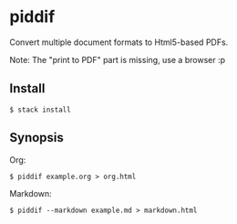 # piddif

Convert multiple document formats to Html5-based PDFs.

Note: The "print to PDF" part is missing, use a browser :p

## Install

```
$ stack install
```

## Synopsis

Org:

```
$ piddif example.org > org.html
```

Markdown:

```
$ piddif --markdown example.md > markdown.html
```

